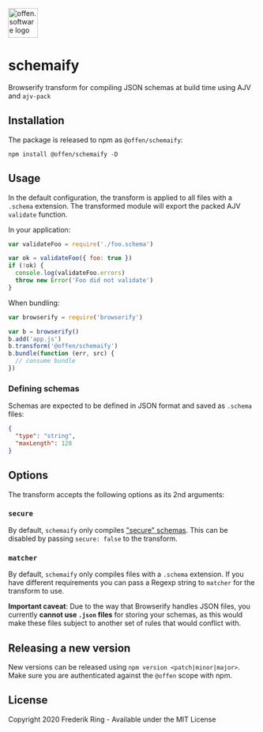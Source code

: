 <a href="https://www.offen.software/">
  <img src="https://offen.github.io/press-kit/avatars/avatar-OS-header.svg" alt="offen.software logo" title="offen.software" width="60px"/>
</a>

# schemaify

Browserify transform for compiling JSON schemas at build time using AJV and `ajv-pack`

## Installation

The package is released to npm as `@offen/schemaify`:

```
npm install @offen/schemaify -D
```

## Usage

In the default configuration, the transform is applied to all files with a `.schema` extension. The transformed module will export the packed AJV `validate` function.

In your application:

```js
var validateFoo = require('./foo.schema')

var ok = validateFoo({ foo: true })
if (!ok) {
  console.log(validateFoo.errors)
  throw new Error('Foo did not validate')
}
```

When bundling:

```js
var browserify = require('browserify')

var b = browserify()
b.add('app.js')
b.transform('@offen/schemaify')
b.bundle(function (err, src) {
  // consume bundle
})
```

### Defining schemas

Schemas are expected to be defined in JSON format and saved as `.schema` files:

```json
{
  "type": "string",
  "maxLength": 128
}
```

## Options

The transform accepts the following options as its 2nd arguments:

### `secure`

By default, `schemaify` only compiles ["secure" schemas][secure]. This can be disabled by passing `secure: false` to the transform.

[secure]: https://github.com/ajv-validator/ajv/tree/521c3a53f15f5502fb4a734194932535d311267c#security-considerations

### `matcher`

By default, `schemaify` only compiles files with a `.schema` extension. If you have different requirements you can pass a Regexp string to `matcher` for the transform to use.

**Important caveat**: Due to the way that Browserify handles JSON files, you currently __cannot use `.json` files__ for storing your schemas, as this would make these files subject to another set of rules that would conflict with.

## Releasing a new version

New versions can be released using `npm version <patch|minor|major>`. Make sure you are authenticated against the `@offen` scope with npm.

## License

Copyright 2020 Frederik Ring - Available under the MIT License
